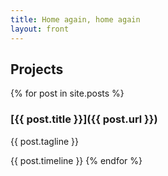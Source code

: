 ```yaml
---
title: Home again, home again
layout: front
---
```


## Projects

{% for post in site.posts %}
### [{{ post.title }}]({{ post.url }})

{{ post.tagline }}

{{ post.timeline }}
{% endfor %}
